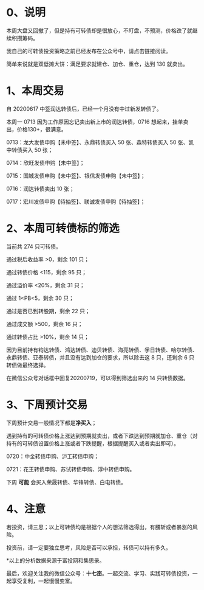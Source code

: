 # 0、说明

本周大盘又回撤了，但是持有可转债却是很放心，不盯盘，不预测，价格跌了就继续积攒筹码。

我自己的可转债投资策略之前已经发布在公众号中，请点击链接阅读。

简单来说就是双低摊大饼：满足要求就建仓、加仓、重仓，达到 130 就卖出。

# 1、本周交易

自 20200617 中签润达转债后，已经一个月没有中过新发转债了。

本周一 0713 因为工作原因忘记卖出新上市的润达转债，0716 想起来，挂单卖出，价格130+，很满意。

0713：龙大发债申购【未中签】、永鼎转债买入 50 张、森特转债买入 50 张、凯中转债买入 50 张；

0714：欣旺发债申购【未中签】；

0715：国城发债申购【未中签】、银信发债申购【未中签】；

0716：润达转债卖出 10 张；

0717：宏川发债申购【待抽签】、联诚发债申购【待抽签】；

# 2、本周可转债标的筛选

当前共 274 只可转债。

通过税后收益率 >0，剩余 101 只；

通过转债价格 <115，剩余 95 只；

通过溢价率 <20%，剩余 31 只；

通过 1<PB<5，剩余 30 只；

通过是否已到转股期，剩余 22 只；

通过成交额 >500，剩余 16 只；

通过转债占比 >10%，剩余 14 只；

因为目前持有钧达转债、鸿达转债、迪贝转债、海亮转债、孚日转债、哈尔转债、永鼎转债、亚泰转债，并且没有达到加仓的要求，所以除去这 8 只，还剩余 6 只转债做最终选择。

在微信公众号对话框中回复20200719，可以得到筛选出来的 14 只转债数据。

# 3、下周预计交易

下周预计交易一般情况下都是**净买入**；

遇到持有的可转债价格上涨达到预期就卖出，或者下跌达到预期就加仓、重仓（对持有的可转债设置价格上涨或者下跌提醒，根据提醒买入或者卖出即可）。

0720：中金转债申购、沪工转债申购；

0721：花王转债申购、苏试转债申购、淳中转债申购。

下周 **可能** 会买入荣晟转债、华锋转债、白电转债。

# 4、注意

若投资，请三思；以上可转债均是根据个人的想法筛选得出，有腰斩或者暴涨的风险。

投资前，请一定要独立思考，风险是否可以承担，转债可以持有多久。

*以上的分析数据来源于富投网和集思录。

最后，欢迎关注我的微信公众号：**十七亩**。一起交流、学习、实践可转债投资，一起享受复利，一起慢慢变富。